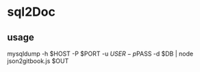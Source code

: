# sql2Doc

## usage
mysqldump -h $HOST -P $PORT -u $USER -p$PASS  -d $DB | node json2gitbook.js $OUT
